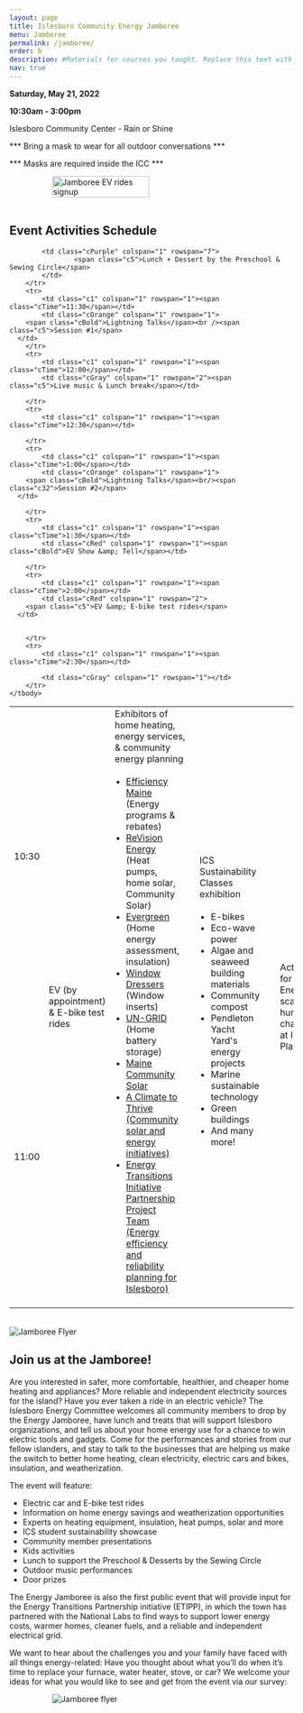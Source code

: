 ```yaml
---
layout: page
title: Islesboro Community Energy Jamboree
menu: Jamboree
permalink: /jamboree/
order: b
description: #Materials for courses you taught. Replace this text with your description.
nav: true
---
```


**Saturday, May 21, 2022**

**10:30am - 3:00pm**

Islesboro Community Center - Rain or Shine

*** Bring a mask to wear for all outdoor conversations ***

*** Masks are required inside the ICC ***
<br />
<div style="width:100%;align-items:center;justify-content:center;display:flex">
	<div style="width:70%">
		<a href="https://forms.gle/sdhgGq9oNAGYJ6eZA" style="text-decoration: none">
		  <img width="70%" height="70%" src="{{ site.url }}/assets/img/jamboree_ev_ride_web.svg" alt="Jamboree EV rides signup" class="img-fluid-svg" />
		</a>
	</div>
</div>
<br />

## Event Activities Schedule

<table class="jth">
	<tbody>
		<tr>
			<td class="c1" colspan="1" rowspan="1"><span class="cTime">10:30</span></td>
			<td class="cRed" colspan="1" rowspan="2">
        <span class="c5">EV (by appointment) &amp; E-bike test rides</span>
      </td>
      <td class="cPink" colspan="1" rowspan="9">
        <span class="cBold">Exhibitors of home heating, energy services, & community energy planning </span>
				<ul style="list-style-position: outside;margin: 10;padding: 10;">
					<li><a href="https://www.efficiencymaine.com/">Efficiency Maine</a> (Energy programs & rebates)</li>
				  <li><a href="https://www.revisionenergy.com/">ReVision Energy</a> (Heat pumps, home solar, Community Solar)</li>
				  <li><a href="https://www.evergreenyourhome.com/">Evergreen</a> (Home energy assessment, insulation)</li>
					<li><a href="https://windowdressers.org/">Window Dressers</a> (Window inserts)</li>
				  <li><a href="https://www.un-grid.me/">UN-GRID</a> (Home battery storage)</li>
				  <li><a href="https://mainecommunitysolar.org/">Maine Community Solar</a></li>
					<li><a href="https://www.aclimatetothrive.org/">A Climate to Thrive (Community solar and energy initiatives)</a></li>
					<li><a href="https://www.energy.gov/eere/energy-transitions-initiative-partnership-project-communities">Energy Transitions Initiative Partnership Project Team (Energy efficiency and reliability planning for Islesboro)</a></li>
				</ul>
      </td>
			<td class="cGreen" colspan="1" rowspan="9">
        <span class="c5">ICS Sustainability Classes exhibition</span>
				<ul style="list-style-position: outside;margin: 10;padding: 10;">
					<li>E-bikes</li>
					<li>Eco-wave power</li>
					<li>Algae and seaweed building materials</li>
					<li>Community compost</li>
					<li>Pendleton Yacht Yard's energy projects</li>
					<li>Marine sustainable technology</li>
					<li>Green buildings</li>
					<li>And many more!</li>						
				</ul>
      </td>
			<td class="cBlue" colspan="1" rowspan="9">
        <span class="c5">Activities for Kids: Energy scavenger hunt &amp; chaperone at ICC Playground</span>
      </td>
			<td class="cGray" colspan="1" rowspan="1"></td>
		</tr>
		<tr>
			<td class="c1" colspan="1" rowspan="1"><span class="cTime">11:00</span></td>


			<td class="cPurple" colspan="1" rowspan="7">
			        <span class="c5">Lunch + Dessert by the Preschool & Sewing Circle</span>
			</td>
		</tr>
		<tr>
			<td class="c1" colspan="1" rowspan="1"><span class="cTime">11:30</span></td>
			<td class="cOrange" colspan="1" rowspan="1">
        <span class="cBold">Lightning Talks</span><br /><span class="c5">Session #1</span>
      </td>
		</tr>
		<tr>
			<td class="c1" colspan="1" rowspan="1"><span class="cTime">12:00</span></td>
			<td class="cGray" colspan="1" rowspan="2"><span class="c5">Live music & Lunch break</span></td>

		</tr>
		<tr>
			<td class="c1" colspan="1" rowspan="1"><span class="cTime">12:30</span></td>

		</tr>
		<tr>
			<td class="c1" colspan="1" rowspan="1"><span class="cTime">1:00</span></td>
			<td class="cOrange" colspan="1" rowspan="1">
        <span class="cBold">Lightning Talks</span><br/><span class="c32">Session #2</span>
      </td>

		</tr>
		<tr>
			<td class="c1" colspan="1" rowspan="1"><span class="cTime">1:30</span></td>
			<td class="cRed" colspan="1" rowspan="1"><span class="cBold">EV Show &amp; Tell</span></td>

		</tr>
		<tr>
			<td class="c1" colspan="1" rowspan="1"><span class="cTime">2:00</span></td>
			<td class="cRed" colspan="1" rowspan="2">
        <span class="c5">EV &amp; E-bike test rides</span>
      </td>


		</tr>
		<tr>
			<td class="c1" colspan="1" rowspan="1"><span class="cTime">2:30</span></td>

			<td class="cGray" colspan="1" rowspan="1"></td>
		</tr>
	</tbody>
</table>
<br />
  <img src="{{ site.url }}/assets/img/jamboree_flyer_3_color_outline.jpg" alt="Jamboree Flyer" class="img-fluid-svg" />
<br />


## Join us at the Jamboree!

Are you interested in safer, more comfortable, healthier, and cheaper home heating and appliances? More reliable and independent electricity sources for the island? Have you ever taken a ride in an electric vehicle?
The Islesboro Energy Committee welcomes all community members to drop by the Energy Jamboree, have lunch and treats that will support Islesboro organizations, and tell us about your home energy use for a chance to win electric tools and gadgets. Come for the performances and stories from our fellow islanders, and stay to talk to the businesses that are helping us make the switch to better home heating, clean electricity, electric cars and bikes, insulation, and weatherization.

The event will feature:
- Electric car and E-bike test rides
- Information on home energy savings and weatherization opportunities
- Experts on heating equipment, insulation, heat pumps, solar and more
- ICS student sustainability showcase
- Community member presentations
- Kids activities
- Lunch to support the Preschool & Desserts by the Sewing Circle
- Outdoor music performances
- Door prizes

The Energy Jamboree is also the first public event that will provide input for the Energy Transitions Partnership initiative (ETIPP), in which the town has partnered with the National Labs to find ways to support lower energy costs, warmer homes, cleaner fuels, and a reliable and independent electrical grid.

We want to hear about the challenges you and your family have faced with all things energy-related: Have you thought about what you’ll do when it’s time to replace your furnace, water heater, stove, or car? We welcome your ideas for what you would like to see and get from the event via our survey:

<div style="width:100%;align-items:center;justify-content:center;display:flex">
	<div style="width:70%">
		<a href="https://forms.gle/MXj4Cdsj8strL2J26" style="text-decoration: none">
		  <img src="{{ site.url }}/assets/img/jamboree_survey_web.svg" alt="Jamboree flyer" class="img-fluid-svg" />
		</a>
	</div>
</div>
<br />
<br />
<!-- Coming soon: Tell us what you would like to learn more about -->

<!-- Write your biography here. Tell the world about yourself. Link to your favorite [subreddit](http://reddit.com). You can put a picture in, too. The code is already in, just name your picture `prof_pic.jpg` and put it in the `img/` folder.

Put your address / P.O. box / other info right below your picture. You can also disable any these elements by editing `profile` property of the YAML header of your `_pages/about.md`. Edit `_bibliography/papers.bib` and Jekyll will render your [publications page](/al-folio/publications/) automatically.

Link to your social media connections, too. This theme is set up to use [Font Awesome icons](http://fortawesome.github.io/Font-Awesome/) and [Academicons](https://jpswalsh.github.io/academicons/), like the ones below. Add your Facebook, Twitter, LinkedIn, Google Scholar, or just disable all of them. -->
